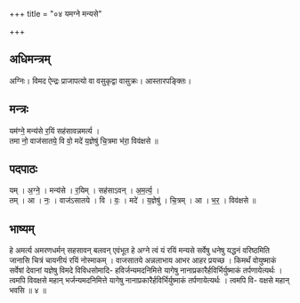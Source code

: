 +++
title = "०४ यमग्ने मन्यसे"

+++
## अधिमन्त्रम्
अग्निः। विमद ऐन्द्रः प्राजापत्यो वा वसुकृद्वा वासुक्रः। आस्तारपङ्क्तिः।

## मन्त्रः
यम॑ग्ने॒ मन्य॑से र॒यिं सह॑सावन्नमर्त्य ।  
तमा नो॒ वाज॑सातये॒ वि वो॒ मदे॑ य॒ज्ञेषु॑ चि॒त्रमा भ॑रा॒ विव॑क्षसे ॥

## पदपाठः
यम् । अ॒ग्ने॒ । मन्य॑से । र॒यिम् । सह॑साऽवन् । अ॒म॒र्त्य॒ ।  
तम् । आ । नः॒ । वाज॑ऽसातये । वि । वः॒ । मदे॑ । य॒ज्ञेषु॑ । चि॒त्रम् । आ । भ॒र॒ । विव॑क्षसे ॥

## भाष्यम्
हे अमर्त्य अमरणधर्मन् सहसावन् बलवन् एवंभूत हे अग्ने त्वं यं रयिं मन्यसे सर्वेषु धनेषु यद्धनं वरिष्ठमिति जानासि चित्रं चायनीयं रयिं नोस्माकम् । वाजसातये अन्नलाभाय आभर आहर प्रयच्छ । किमर्थं वोयुष्माकं सर्वेषां देवानां यज्ञेषु विमदे विविधसोमादि- हविर्जन्यमदनिमित्ते यागेषु नानाप्रकारैर्हविर्भिर्युष्माकं तर्पणायेत्यर्थः । त्वमपि विवक्षसे महान् भर्जन्यमदनिमित्ते यागेषु नानाप्रकारैर्हविर्भिर्युष्माकं तर्पणायेत्यर्थः । त्वमपि वि- वक्षसे महान् भवसि ॥ ४ ॥
